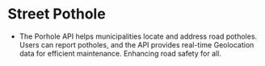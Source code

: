 # Street Pothole

- The Porhole API helps municipalities locate and address road potholes. Users can report potholes, and the API provides real-time Geolocation data for efficient maintenance. Enhancing road safety for all.




